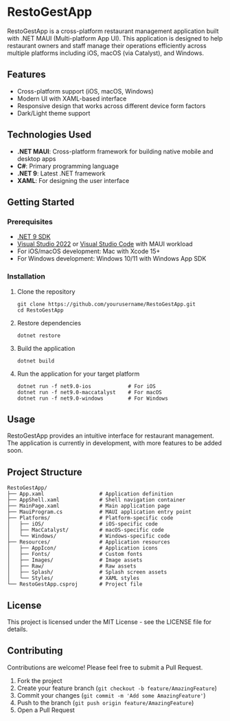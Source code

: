 # RestoGestApp

RestoGestApp is a cross-platform restaurant management application built with .NET MAUI (Multi-platform App UI). This application is designed to help restaurant owners and staff manage their operations efficiently across multiple platforms including iOS, macOS (via Catalyst), and Windows.

## Features

- Cross-platform support (iOS, macOS, Windows)
- Modern UI with XAML-based interface
- Responsive design that works across different device form factors
- Dark/Light theme support

## Technologies Used

- **.NET MAUI**: Cross-platform framework for building native mobile and desktop apps
- **C#**: Primary programming language
- **.NET 9**: Latest .NET framework
- **XAML**: For designing the user interface

## Getting Started

### Prerequisites

- [.NET 9 SDK](https://dotnet.microsoft.com/download)
- [Visual Studio 2022](https://visualstudio.microsoft.com/vs/) or [Visual Studio Code](https://code.visualstudio.com/) with MAUI workload
- For iOS/macOS development: Mac with Xcode 15+
- For Windows development: Windows 10/11 with Windows App SDK

### Installation

1. Clone the repository
   ```
   git clone https://github.com/yourusername/RestoGestApp.git
   cd RestoGestApp
   ```

2. Restore dependencies
   ```
   dotnet restore
   ```

3. Build the application
   ```
   dotnet build
   ```

4. Run the application for your target platform
   ```
   dotnet run -f net9.0-ios            # For iOS
   dotnet run -f net9.0-maccatalyst    # For macOS
   dotnet run -f net9.0-windows        # For Windows
   ```

## Usage

RestoGestApp provides an intuitive interface for restaurant management. The application is currently in development, with more features to be added soon.

## Project Structure

```
RestoGestApp/
├── App.xaml                  # Application definition
├── AppShell.xaml             # Shell navigation container
├── MainPage.xaml             # Main application page
├── MauiProgram.cs            # MAUI application entry point
├── Platforms/                # Platform-specific code
│   ├── iOS/                  # iOS-specific code
│   ├── MacCatalyst/          # macOS-specific code
│   └── Windows/              # Windows-specific code
├── Resources/                # Application resources
│   ├── AppIcon/              # Application icons
│   ├── Fonts/                # Custom fonts
│   ├── Images/               # Image assets
│   ├── Raw/                  # Raw assets
│   ├── Splash/               # Splash screen assets
│   └── Styles/               # XAML styles
└── RestoGestApp.csproj       # Project file
```

## License

This project is licensed under the MIT License - see the LICENSE file for details.

## Contributing

Contributions are welcome! Please feel free to submit a Pull Request.

1. Fork the project
2. Create your feature branch (`git checkout -b feature/AmazingFeature`)
3. Commit your changes (`git commit -m 'Add some AmazingFeature'`)
4. Push to the branch (`git push origin feature/AmazingFeature`)
5. Open a Pull Request
